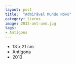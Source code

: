 ```yaml
---
layout: post
title:  "Admirável Mundo Novo"
category: livros
image: 2013-ant-amn.jpg
tags:
- Antígona
---
```


- 13 x 21 cm
- Antígona
- 2013

